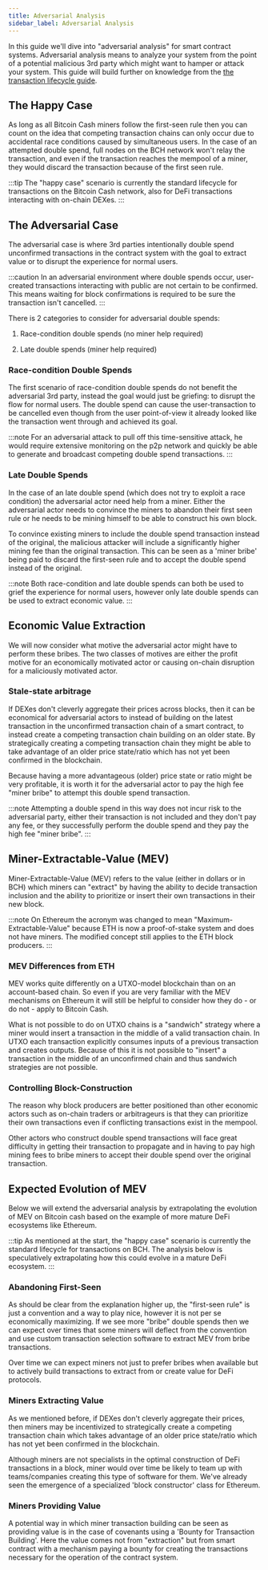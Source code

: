 ```yaml
---
title: Adversarial Analysis
sidebar_label: Adversarial Analysis
---
```


In this guide we'll dive into "adversarial analysis" for smart contract systems. Adversarial analysis means to analyze your system from the point of a potential malicious 3rd party which might want to hamper or attack your system. This guide will build further on knowledge from the [the transaction lifecycle guide](/docs/guides/lifecycle).

## The Happy Case

As long as all Bitcoin Cash miners follow the first-seen rule then you can count on the idea that competing transaction chains can only occur due to accidental race conditions caused by simultaneous users. In the case of an attempted double spend, full nodes on the BCH network won't relay the transaction, and even if the transaction reaches the mempool of a miner, they would discard the transaction because of the first seen rule.

:::tip
The "happy case" scenario is currently the standard lifecycle for transactions on the Bitcoin Cash network, also for DeFi transactions interacting with on-chain DEXes.
:::

## The Adversarial Case

The adversarial case is where 3rd parties intentionally double spend unconfirmed transactions in the contract system with the goal to extract value or to disrupt the experience for normal users.

:::caution
In an adversarial environment where double spends occur, user-created transactions interacting with public are not certain to be confirmed. This means waiting for block confirmations is required to be sure the transaction isn't cancelled.
:::

There is 2 categories to consider for adversarial double spends:

1) Race-condition double spends (no miner help required)

2) Late double spends (miner help required)

### Race-condition Double Spends

The first scenario of race-condition double spends do not benefit the adversarial 3rd party, instead the goal would just be griefing: to disrupt the flow for normal users. The double spend can cause the user-transaction to be cancelled even though from the user point-of-view it already looked like the transaction went through and achieved its goal.

:::note
For an adversarial attack to pull off this time-sensitive attack, he would require extensive monitoring on the p2p network and quickly be able to generate and broadcast competing double spend transactions.
:::

### Late Double Spends

In the case of an late double spend (which does not try to exploit a race condition) the adversarial actor need help from a miner.
Either the adversarial actor needs to convince the miners to abandon their first seen rule or he needs to be mining himself to be able to construct his own block.

To convince existing miners to include the double spend transaction instead of the original, the malicious attacker will include a significantly higher mining fee than the original transaction. This can be seen as a 'miner bribe' being paid to discard the first-seen rule and to accept the double spend instead of the original.

:::note
Both race-condition and late double spends can both be used to grief the experience for normal users, however only late double spends can be used to extract economic value.
:::

## Economic Value Extraction 

We will now consider what motive the adversarial actor might have to perform these bribes. The two classes of motives are either the profit motive for an economically motivated actor or causing on-chain disruption for a maliciously motivated actor.

### Stale-state arbitrage

If DEXes don't cleverly aggregate their prices across blocks, then it can be economical for adversarial actors to instead of building on the latest transaction in the unconfirmed transaction chain of a smart contract, to instead create a competing transaction chain building on an older state. By strategically creating a competing transaction chain they might be able to take advantage of an older price state/ratio which has not yet been confirmed in the blockchain.

Because having a more advantageous (older) price state or ratio might be very profitable, it is worth it for the adversarial actor to pay the high fee "miner bribe" to attempt this double spend transaction.

:::note
Attempting a double spend in this way does not incur risk to the adversarial party, either their transaction is not included and they don't pay any fee, or they successfully perform the double spend and they pay the high fee "miner bribe".
:::


## Miner-Extractable-Value (MEV)

Miner-Extractable-Value (MEV) refers to the value (either in dollars or in BCH) which miners can "extract" by having the ability to decide transaction inclusion and the ability to prioritize or insert their own transactions in their new block.

:::note
On Ethereum the acronym was changed to mean "Maximum-Extractable-Value" because ETH is now a proof-of-stake system and does not have miners. The modified concept still applies to the ETH block producers.
:::

### MEV Differences from ETH

MEV works quite differently on a UTXO-model blockchain than on an account-based chain. So even if you are very familiar with the MEV mechanisms on Ethereum it will still be helpful to consider how they do - or do not - apply to Bitcoin Cash.

What is not possible to do on UTXO chains is a "sandwich" strategy where a miner would insert a transaction in the middle of a valid transaction chain. In UTXO each transaction explicitly consumes inputs of a previous transaction and creates outputs. Because of this it is not possible to "insert" a transaction in the middle of an unconfirmed chain and thus sandwich strategies are not possible.

### Controlling Block-Construction

The reason why block producers are better positioned than other economic actors such as on-chain traders or arbitrageurs is that they can prioritize their own transactions even if conflicting transactions exist in the mempool.

Other actors who construct double spend transactions will face great difficulty in getting their transaction to propagate and in having to pay high mining fees to bribe miners to accept their double spend over the original transaction.

## Expected Evolution of MEV

Below we will extend the adversarial analysis by extrapolating the evolution of MEV on Bitcoin cash based on the example of more mature DeFi ecosystems like Ethereum.

:::tip
As mentioned at the start, the "happy case" scenario is currently the standard lifecycle for transactions on BCH. The analysis below is speculatively extrapolating how this could evolve in a mature DeFi ecosystem.
:::

### Abandoning First-Seen

As should be clear from the explanation higher up, the "first-seen rule" is just a convention and a way to play nice, however it is not per se economically maximizing. If we see more "bribe" double spends then we can expect over times that some miners will deflect from the convention and use custom transaction selection software to extract MEV from bribe transactions.

Over time we can expect miners not just to prefer bribes when available but to actively build transactions to extract from or create value for DeFi protocols.

### Miners Extracting Value

As we mentioned before, if DEXes don't cleverly aggregate their prices, then miners may be incentivized to strategically create a competing transaction chain which takes advantage of an older price state/ratio which has not yet been confirmed in the blockchain.

Although miners are not specialists in the optimal construction of DeFi transactions in a block, miner would over time be likely to team up with teams/companies creating this type of software for them. We've already seen the emergence of a specialized 'block constructor' class for Ethereum.

### Miners Providing Value

A potential way in which miner transaction building can be seen as providing value is in the case of covenants using a 'Bounty for Transaction Building'. Here the value comes not from "extraction" but from smart contract with a mechanism paying a bounty for creating the transactions necessary for the operation of the contract system.

